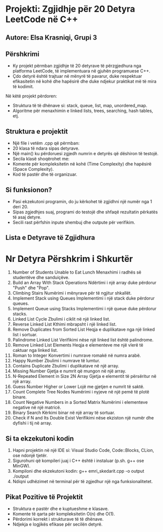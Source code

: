 # Projekti: Zgjidhje për 20 Detyra LeetCode në C++
## Autore: Elsa Krasniqi, Grupi 3

## Përshkrimi
- Ky projekt përmban zgjidhje të 20 detyrave të përzgjedhura nga platforma LeetCode, të implementuara në gjuhën programuese C++.
- Çdo detyrë është trajtuar në mënyrë të pavarur, duke respektuar efikasitetin në kohë dhe hapësirë dhe duke ndjekur praktikat më të mira të kodimit.

Në këtë projekt përdoren:
- Struktura të të dhënave si: stack, queue, list, map, unordered_map.
- Algoritme për menaxhimin e linked lists, trees, searching, hash tables, etj.

## Struktura e projektit
- Një file i vetëm .cpp që përmban:
- 20 klasa të ndara sipas detyrave.
- Një main() ku përdoruesi zgjedh numrin e detyrës që dëshiron të testojë.
- Secila klasë shoqërohet me:
- Komente për kompleksitetin në kohë (Time Complexity) dhe hapësirë (Space Complexity).
- Kod të pastër dhe të organizuar.

## Si funksionon?
- Pasi ekzekutoni programin, do ju kërkohet të zgjidhni një numër nga 1 deri 20.
- Sipas zgjedhjes suaj, programi do testojë dhe shfaqë rezultatin përkatës të asaj detyre.
- Secili rast përfshin inpute shembuj dhe outpute për verifikim.

## Lista e Detyrave të Zgjidhura

# Nr	Detyra	Përshkrim i Shkurtër
  1.  Number of Students Unable to Eat Lunch	Menaxhimi i radhës së studentëve dhe sanduiçëve.
  2.  Build an Array With Stack Operations	Ndërtimi i një array duke përdorur "Push" dhe "Pop".
  3.  Climbing Stairs	Numërimi i mënyrave për të ngjitur shkallët.
  4.  Implement Stack using Queues	Implementimi i një stack duke përdorur queues.
  5.  Implement Queue using Stacks	Implementimi i një queue duke përdorur stacks.
  6.  Linked List Cycle	Zbulimi i ciklit në një linked list.
  7.  Reverse Linked List	Kthimi mbrapsht i një linked list.
  8. 	Remove Duplicates from Sorted List	Heqja e duplikatave nga një linked list i sortuar.
  9. 	Palindrome Linked List	Verifikimi nëse një linked list është palindrome.
  10. 	Remove Linked List Elements	Heqja e elementeve me një vlerë të caktuar nga linked list.
  11. 	Roman to Integer	Konvertimi i numrave romakë në numra arabë.
  12. 	Happy Number	Zbulimi i numrave të lumtur.
  13. 	Contains Duplicate	Zbulimi i duplikatave në një array.
  14. 	Missing Number	Gjetja e numrit që mungon në një array.
  15. 	N-Repeated Element in Size 2N Array	Gjetja e elementit të përsëritur në një array.
  16. 	Guess Number Higher or Lower	Lojë me gjetjen e numrit të saktë.
  17. 	Count Complete Tree Nodes	Numërimi i nyjeve në një pemë të plotë binare.
  18. 	Count Negative Numbers in a Sorted Matrix	Numërimi i elementeve negative në një matricë.
  19. 	Binary Search	Kërkimi binar në një array të sortuar.
  20. 	Check if N and Its Double Exist	Verifikimi nëse ekziston një numër dhe dyfishi i tij në array.

## Si ta ekzekutoni kodin
  1. Hapni projektin në një IDE si: Visual Studio Code, Code::Blocks, CLion, ose ndonjë tjetër.
  2. Sigurohuni që kompileri juaj i C++ është i instaluar (p.sh. g++ ose MinGW).
  3. Kompiloni dhe ekzekutoni kodin:
  g++ emri_skedarit.cpp -o output
  ./output
  4. Ndiqni udhëzimet në terminal për të zgjedhur një nga funksionalitetet.

## Pikat Pozitive të Projektit
  - Struktura e pastër dhe e kuptueshme e klasave.
  - Komente të qarta për kompleksitetin O(n) dhe O(1).
  - Përdorimi korrekt i strukturave të të dhënave.
  - Ndjekja e logjikës efikase për secilën detyrë.

